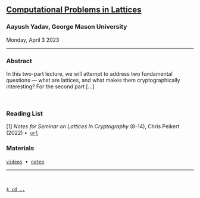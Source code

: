## **[Computational Problems in Lattices](#)**
### Aayush Yadav, George Mason University
Monday, April 3 2023

--------------------------------------------------------------------------------

### **Abstract**

In this two-part lecture, we will attempt to address two fundamental questions — 
what are lattices, and what makes them cryptographically interesting? For the 
second part [...]

<br/>

### **Reading List**

[1] _Notes for Seminar on Lattices In Cryptography_ (8-14), Chris Peikert (2022) 
&bull;&nbsp;&nbsp;[`url`](https://github.com/cpeikert/LatticesInCryptography)
<br/>

### **Materials**

[`videos`](#)&nbsp;&nbsp;&bull;&nbsp;&nbsp;[`notes`](#)

--------------------------------------------------------------------------------
<br/>

[`$ cd ..`](../readme)

<!---
A note on formatting: while there is no fixed format for maintaining this page 
yet, as a practical style emerges over the first several iterations, some level 
of consistency will also be expected.
--->
